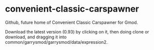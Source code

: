 # convenient-classic-carspawner
Github, future home of Convenient Classic Carspawner for Gmod.

Download the latest version (0.93) by clicking on it, then doing clone or download, and dragging it into common/garrysmod/garrysmod/data/expression2.
